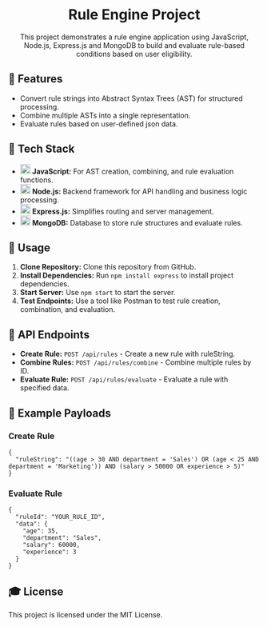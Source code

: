 <h1 align="center">Rule Engine Project</h1>

<p align="center">
    This project demonstrates a rule engine application using JavaScript, Node.js, Express.js and MongoDB to build and evaluate rule-based conditions based on user eligibility.
</p>

<h2>🚀 Features</h2>
<ul>
    <li>Convert rule strings into Abstract Syntax Trees (AST) for structured processing.</li>
    <li>Combine multiple ASTs into a single representation.</li>
    <li>Evaluate rules based on user-defined json data.</li>
</ul>

<h2>🔧 Tech Stack</h2>
<ul>
    <li>
        <img src="https://cdn.jsdelivr.net/gh/devicons/devicon/icons/javascript/javascript-original.svg" alt="JavaScript" width="20" height="20">
        <strong>JavaScript:</strong> For AST creation, combining, and rule evaluation functions.
    </li>
    <li>
        <img src="https://cdn.jsdelivr.net/gh/devicons/devicon/icons/nodejs/nodejs-original.svg" alt="Node.js" width="20" height="20">
        <strong>Node.js:</strong> Backend framework for API handling and business logic processing.
    </li>
    <li>
        <img src="https://cdn.jsdelivr.net/gh/devicons/devicon/icons/express/express-original-wordmark.svg" alt="Express.js" width="20" height="20">
        <strong>Express.js:</strong> Simplifies routing and server management.
    </li>
    <li>
        <img src="https://cdn.jsdelivr.net/gh/devicons/devicon/icons/mongodb/mongodb-original-wordmark.svg" alt="MongoDB" width="20" height="20">
        <strong>MongoDB:</strong> Database to store rule structures and evaluate rules.
    </li>
</ul>

<h2>📝 Usage</h2>
<ol>
    <li><strong>Clone Repository:</strong> Clone this repository from GitHub.</li>
    <li><strong>Install Dependencies:</strong> Run <code>npm install express</code> to install project dependencies.</li>
    <li><strong>Start Server:</strong> Use <code>npm start</code> to start the server.</li>
    <li><strong>Test Endpoints:</strong> Use a tool like Postman to test rule creation, combination, and evaluation.</li>
</ol>

<h2>📂 API Endpoints</h2>
<ul>
    <li><strong>Create Rule:</strong> <code>POST /api/rules</code> - Create a new rule with ruleString.</li>
    <li><strong>Combine Rules:</strong> <code>POST /api/rules/combine</code> - Combine multiple rules by ID.</li>
    <li><strong>Evaluate Rule:</strong> <code>POST /api/rules/evaluate</code> - Evaluate a rule with specified data.</li>
</ul>

<h2>📜 Example Payloads</h2>
<h3>Create Rule</h3>
<pre><code>{
  "ruleString": "((age > 30 AND department = 'Sales') OR (age < 25 AND department = 'Marketing')) AND (salary > 50000 OR experience > 5)"
}</code></pre>

<h3>Evaluate Rule</h3>
<pre><code>{
  "ruleId": "YOUR_RULE_ID",
  "data": {
    "age": 35,
    "department": "Sales",
    "salary": 60000,
    "experience": 3
  }
}</code></pre>

<h2>🎓 License</h2>
<p>This project is licensed under the MIT License.</p>

</body>
</html>
